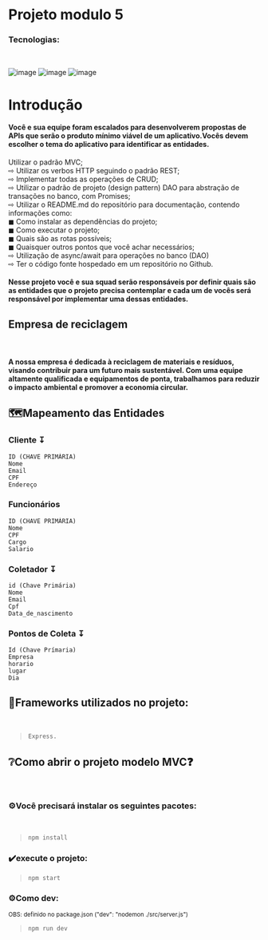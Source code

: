 # Projeto modulo 5

<h3>Tecnologias:</h3><br> 

![image](https://user-images.githubusercontent.com/56053290/218258400-46b576f3-03c0-4557-b984-189c104e5a51.png)
![image](https://user-images.githubusercontent.com/56053290/218258497-d0ddc8bf-a8dc-45b2-aba5-4614700e73d5.png)
![image](https://user-images.githubusercontent.com/56053290/218259194-0cbc46a8-6150-4eb7-8cfb-14846262a0c3.png)

<h1>Introdução</h1>

<h4>Você e sua equipe foram escalados para desenvolverem
propostas de APIs que serão o produto mínimo viável de um
aplicativo.Vocês devem escolher o tema do aplicativo para
identificar as entidades.</h4>

Utilizar o padrão MVC;<br>
⇨ Utilizar os verbos HTTP seguindo o padrão REST;<br>
⇨ Implementar todas as operações de CRUD;<br>
⇨ Utilizar o padrão de projeto (design pattern) DAO para abstração de transações no banco, com Promises;<br>
⇨ Utilizar o README.md do repositório para documentação, contendo informações como:<br>
◼ Como instalar as dependências do projeto;<br>
◼ Como executar o projeto;<br>
◼ Quais são as rotas possíveis;<br>
◼ Quaisquer outros pontos que você achar necessários;<br>
⇨ Utilização de async/await para operações no banco (DAO)<br>
⇨ Ter o código fonte hospedado em um repositório no Github.<br>

<h4>Nesse projeto você e sua squad serão responsáveis por
definir quais são as entidades que o projeto precisa
contemplar e cada um de vocês será responsável por
implementar uma dessas entidades.</h4>

<h2>Empresa de reciclagem</h2><br>

<h4>A nossa empresa é dedicada à reciclagem de materiais e resíduos, visando contribuir para um futuro mais sustentável. Com uma equipe altamente qualificada e equipamentos de ponta, trabalhamos para reduzir o impacto ambiental e promover a economia circular.</h4>

<h2>🗺️Mapeamento das Entidades</h2>

<h3>Cliente ↧</h3>

```
ID (CHAVE PRIMÁRIA)
Nome
Email
CPF
Endereço
```

<h3>Funcionários</h3>

```
ID (CHAVE PRIMÁRIA)
Nome
CPF
Cargo
Salario
```

<h3>Coletador ↧</h3>

```
id (Chave Primária)
Nome
Email
Cpf
Data_de_nascimento
```

<h3>Pontos de Coleta ↧</h3>

```
Id (Chave Prímaria)
Empresa
horario
lugar
Dia

```


<h2>🚀Frameworks utilizados no projeto:</h2><br>

>`Express.`

 <h2>❔Como abrir o projeto modelo MVC❓</h2><br>
<h3>⚙️Você precisará instalar os seguintes pacotes:</h3><br>

>`npm install`<br>


 <h3>✔️execute o projeto:</h3>
 
>`npm start`
 
<h3>⚙️Como dev:</h3>
 
<sup>OBS: definido no package.json ("dev": "nodemon ./src/server.js")<sup>
 
>`npm run dev`

<br>
 
